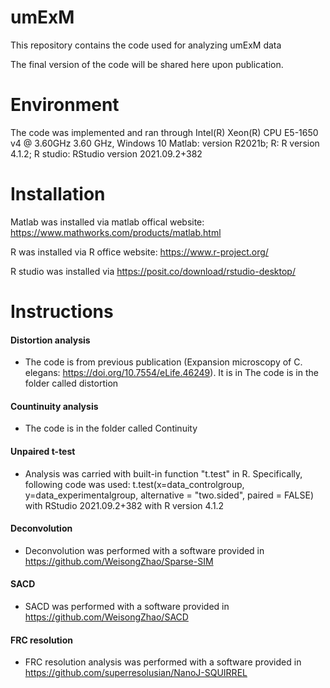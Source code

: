 # umExM
This repository contains the code used for analyzing umExM data

The final version of the code will be shared here upon publication.

# Environment
The code was implemented and ran through Intel(R) Xeon(R) CPU E5-1650 v4 @ 3.60GHz   3.60 GHz, Windows 10
Matlab: version R2021b;
R: R version 4.1.2;
R studio: RStudio version 2021.09.2+382

# Installation
Matlab was installed via matlab offical website: https://www.mathworks.com/products/matlab.html

R was installed via R office website: https://www.r-project.org/

R studio was installed via https://posit.co/download/rstudio-desktop/

# Instructions 

#### Distortion analysis
  - The code is from previous publication (Expansion microscopy of C. elegans: https://doi.org/10.7554/eLife.46249). It is in The code is in the folder called distortion 
#### Countinuity analysis
  - The code is in the folder called Continuity 
#### Unpaired t-test
  - Analysis was carried with built-in function "t.test" in R. Specifically, following code was used: t.test(x=data_controlgroup, y=data_experimentalgroup, alternative = "two.sided", paired = FALSE) with RStudio 2021.09.2+382 with R version 4.1.2
#### Deconvolution
  - Deconvolution was performed with a software provided in https://github.com/WeisongZhao/Sparse-SIM
#### SACD 
  - SACD was performed with a software provided in https://github.com/WeisongZhao/SACD
#### FRC resolution 
  - FRC resolution analysis was performed with a software provided in https://github.com/superresolusian/NanoJ-SQUIRREL
